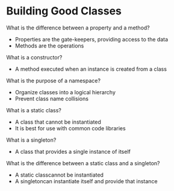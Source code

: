 # Building Good Classes

What is the difference between a property and a method?
- Properties are the gate-keepers, providing access to the data
- Methods are the operations

What is a constructor?
- A method executed when an instance is created from a class

What is the purpose of a namespace?
- Organize classes into a logical hierarchy
- Prevent class name collisions

What is a static class?
- A class that cannot be instantiated
- It is best for use with common code libraries

What is a singleton?
- A class that provides a single instance of itself

What is the difference between a static class and a singleton?
- A static classcannot be instantiated
- A singletoncan instantiate itself and provide that instance